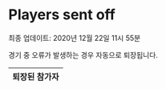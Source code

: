 # Players sent off
최종 업데이트: 2020년 12월 22일 11시 55분


경기 중 오류가 발생하는 경우 자동으로 퇴장됩니다.


| 퇴장된 참가자 |
|:---:|